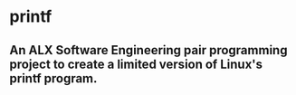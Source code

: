 # printf
## An ALX Software Engineering pair programming project to create a limited version of Linux's printf program.
